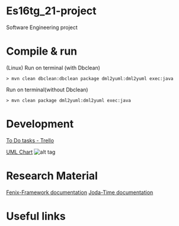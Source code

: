 # Es16tg_21-project
Software Engineering project

# Compile & run
(Linux)
Run on terminal (with Dbclean)
``` 
> mvn clean dbclean:dbclean package dml2yuml:dml2yuml exec:java
``` 
Run on terminal(without Dbclean)
``` 
> mvn clean package dml2yuml:dml2yuml exec:java
``` 

# Development
<a href="#">To Do tasks - Trello</a>

<a href="#">UML Chart</a> 
![alt tag]()

# Research Material
<a href="https://fenix-framework.github.io/">Fenix-Framework documentation</a>
<a href="http://www.joda.org/joda-time/">Joda-Time documentation</a>

# Useful links
